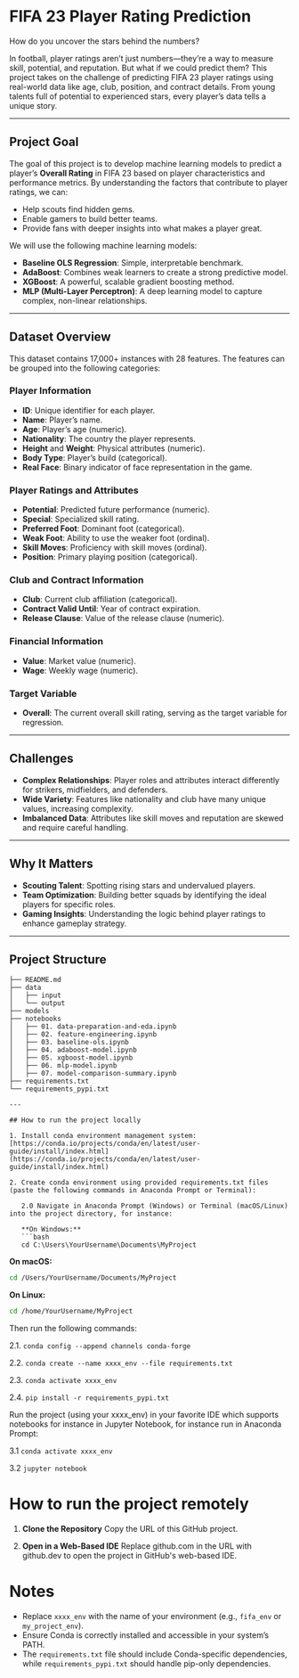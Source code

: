# **FIFA 23 Player Rating Prediction**
How do you uncover the stars behind the numbers?

In football, player ratings aren’t just numbers—they’re a way to measure skill, potential, and reputation. But what if we could predict them? This project takes on the challenge of predicting FIFA 23 player ratings using real-world data like age, club, position, and contract details. From young talents full of potential to experienced stars, every player’s data tells a unique story.

---

## **Project Goal**
The goal of this project is to develop machine learning models to predict a player’s **Overall Rating** in FIFA 23 based on player characteristics and performance metrics. By understanding the factors that contribute to player ratings, we can:

- Help scouts find hidden gems.
- Enable gamers to build better teams.
- Provide fans with deeper insights into what makes a player great.

We will use the following machine learning models:

- **Baseline OLS Regression**: Simple, interpretable benchmark.
- **AdaBoost**: Combines weak learners to create a strong predictive model.
- **XGBoost**: A powerful, scalable gradient boosting method.
- **MLP (Multi-Layer Perceptron)**: A deep learning model to capture complex, non-linear relationships.

---

## **Dataset Overview**
This dataset contains 17,000+ instances with 28 features. The features can be grouped into the following categories:

### **Player Information**
- **ID**: Unique identifier for each player.
- **Name**: Player’s name.
- **Age**: Player’s age (numeric).
- **Nationality**: The country the player represents.
- **Height** and **Weight**: Physical attributes (numeric).
- **Body Type**: Player’s build (categorical).
- **Real Face**: Binary indicator of face representation in the game.

### **Player Ratings and Attributes**
- **Potential**: Predicted future performance (numeric).
- **Special**: Specialized skill rating.
- **Preferred Foot**: Dominant foot (categorical).
- **Weak Foot**: Ability to use the weaker foot (ordinal).
- **Skill Moves**: Proficiency with skill moves (ordinal).
- **Position**: Primary playing position (categorical).

### **Club and Contract Information**
- **Club**: Current club affiliation (categorical).
- **Contract Valid Until**: Year of contract expiration.
- **Release Clause**: Value of the release clause (numeric).

### **Financial Information**
- **Value**: Market value (numeric).
- **Wage**: Weekly wage (numeric).

### **Target Variable**
- **Overall**: The current overall skill rating, serving as the target variable for regression.

---

## **Challenges**
- **Complex Relationships**: Player roles and attributes interact differently for strikers, midfielders, and defenders.
- **Wide Variety**: Features like nationality and club have many unique values, increasing complexity.
- **Imbalanced Data**: Attributes like skill moves and reputation are skewed and require careful handling.

---

## **Why It Matters**
- **Scouting Talent**: Spotting rising stars and undervalued players.
- **Team Optimization**: Building better squads by identifying the ideal players for specific roles.
- **Gaming Insights**: Understanding the logic behind player ratings to enhance gameplay strategy.

---

## **Project Structure**
```plaintext
├── README.md
├── data
│   ├── input
│   └── output
├── models
├── notebooks
│   ├── 01. data-preparation-and-eda.ipynb
│   ├── 02. feature-engineering.ipynb
│   ├── 03. baseline-ols.ipynb
│   ├── 04. adaboost-model.ipynb
│   ├── 05. xgboost-model.ipynb
│   ├── 06. mlp-model.ipynb
│   ├── 07. model-comparison-summary.ipynb
├── requirements.txt
└── requirements_pypi.txt

---

## How to run the project locally

1. Install conda environment management system: [https://conda.io/projects/conda/en/latest/user-guide/install/index.html](https://conda.io/projects/conda/en/latest/user-guide/install/index.html)

2. Create conda environment using provided requirements.txt files (paste the following commands in Anaconda Prompt or Terminal):

   2.0 Navigate in Anaconda Prompt (Windows) or Terminal (macOS/Linux) into the project directory, for instance:  

   **On Windows:**  
   ```bash
   cd C:\Users\YourUsername\Documents\MyProject
   ```
   **On macOS:**
   ```bash
   cd /Users/YourUsername/Documents/MyProject
   ```
   **On Linux:**
   ```bash
   cd /home/YourUsername/MyProject
   ```
   Then run the following commands:
   
   2.1. `conda config --append channels conda-forge`

   2.2. `conda create --name xxxx_env --file requirements.txt`

   2.3. `conda activate xxxx_env`

   2.4. `pip install -r requirements_pypi.txt`

  Run the project (using your xxxx_env) in your favorite IDE which supports notebooks for instance in Jupyter Notebook, for instance run in Anaconda Prompt:

  3.1 `conda activate xxxx_env`

  3.2 `jupyter notebook`

  # How to run the project remotely

  1. **Clone the Repository**
     Copy the URL of this GitHub project.

  2. **Open in a Web-Based IDE**
     Replace github.com in the URL with github.dev to open the project in GitHub's web-based IDE.

  # **Notes**

  - Replace `xxxx_env` with the name of your environment (e.g., `fifa_env` or `my_project_env`).
  - Ensure Conda is correctly installed and accessible in your system’s PATH.
  - The `requirements.txt` file should include Conda-specific dependencies, while `requirements_pypi.txt` should handle pip-only dependencies.
